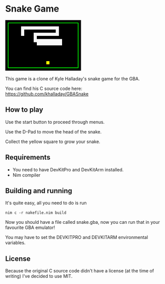 # Snake Game

![.GIF of snake moving in game.](assets/snake.gif?raw=true ".GIF of snake moving in game.")

This game is a clone of Kyle Halladay's snake game for the GBA.

You can find his C source code here: https://github.com/khalladay/GBASnake
## How to play

Use the start button to proceed through menus.

Use the D-Pad to move the head of the snake.

Collect the yellow square to grow your snake.

## Requirements
- You need to have DevKitPro and DevKitArm installed.
- Nim compiler
## Building and running

It's quite easy, all you need to do is run

```shell
nim c -r nakefile.nim build
```

Now you should have a file called snake.gba, now you can run that in your favourite GBA emulator!

You may have to set the DEVKITPRO and DEVKITARM environmental variables.

## License

Because the original C source code didn't have a license (at the time of writing) I've decided to use MIT.